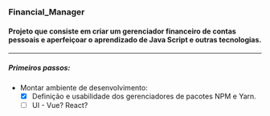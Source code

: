 ### Financial_Manager

#### Projeto que consiste em criar um gerenciador financeiro de contas pessoais e aperfeiçoar o aprendizado de Java Script e outras tecnologias.

---

##### Primeiros passos:

- Montar ambiente de desenvolvimento:
  - [x] Definição e usabilidade dos gerenciadores de pacotes NPM e Yarn.
  - [ ] UI - Vue? React?
